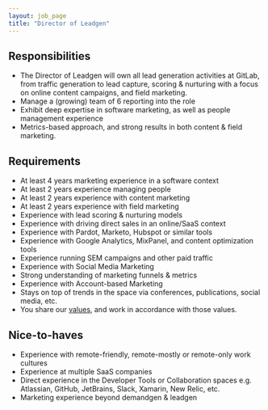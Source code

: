 ```yaml
---
layout: job_page
title: "Director of Leadgen"
---
```



## Responsibilities

* The Director of Leadgen will own all lead generation activities at GitLab, from traffic generation to lead capture, scoring & nurturing with a focus on online content campaigns, and field marketing.
* Manage a (growing) team of 6 reporting into the role
* Exhibit deep expertise in software marketing, as well as people management experience
* Metrics-based approach, and strong results in both content & field marketing.


## Requirements

* At least 4 years marketing experience in a software context
* At least 2 years experience managing people
* At least 2 years experience with content marketing
* At least 2 years experience with field marketing
* Experience with lead scoring & nurturing models
* Experience with driving direct sales in an online/SaaS context
* Experience with Pardot, Marketo, Hubspot or similar tools
* Experience with Google Analytics, MixPanel, and content optimization tools
* Experience running SEM campaigns and other paid traffic
* Experience with Social Media Marketing
* Strong understanding of marketing funnels & metrics
* Experience with Account-based Marketing
* Stays on top of trends in the space via conferences, publications, social media, etc.
* You share our [values](/handbook/values), and work in accordance with those values.

## Nice-to-haves

* Experience with remote-friendly, remote-mostly or remote-only work cultures
* Experience at multiple SaaS companies
* Direct experience in the Developer Tools or Collaboration spaces e.g. Atlassian, GitHub, JetBrains, Slack, Xamarin, New Relic, etc.
* Marketing experience beyond demandgen & leadgen
